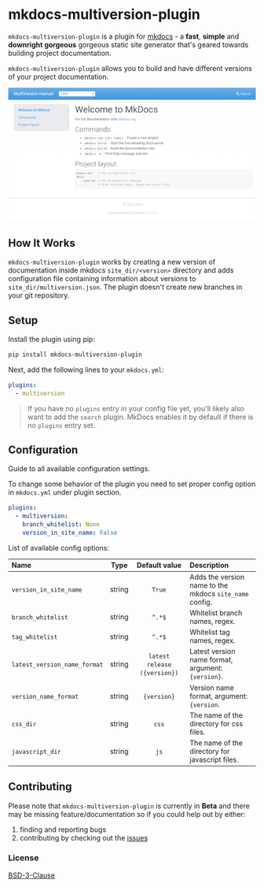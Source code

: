 # mkdocs-multiversion-plugin

`mkdocs-multiversion-plugin` is a plugin for [mkdocs](https://www.mkdocs.org/) - a **fast**, **simple** and **downright gorgeous** gorgeous static site generator that's geared towards building project documentation. 

`mkdocs-multiversion-plugin` allows you to build and have different versions of your project documentation.

![mkdocs-multiversion-plugin-demo-screen](doc/img/screen.png?raw=true "mkdocs-multiversion-plugin demo screen")

## How It Works

`mkdocs-multiversion-plugin` works by creating a new version of documentation inside mkdocs `site_dir/<version>` directory and adds configuration file containing information about versions to `site_dir/multiversion.json`. The plugin doesn't create new branches in your git repository.

## Setup

Install the plugin using pip:

```bash
pip install mkdocs-multiversion-plugin
```

Next, add the following lines to your `mkdocs.yml`:

```yml
plugins:
  - multiversion
```

> If you have no `plugins` entry in your config file yet, you'll likely also want to add the `search` plugin. MkDocs enables it by default if there is no `plugins` entry set.

## Configuration

Guide to all available configuration settings.

To change some behavior of the plugin you need to set proper config option in `mkdocs.yml` under plugin section.
```yml
plugins:
  - multiversion:
    branch_whitelist: None
    version_in_site_name: False
```
List of available config options:

| Name | Type | Default value | Description |
| :- | :-: | :-: | :- |
| `version_in_site_name` | string | `True` | Adds the version name to the mkdocs `site_name` config. |
| `branch_whitelist` | string | `^.*$` | Whitelist branch names, regex. |
| `tag_whitelist` | string | `^.*$` | Whitelist tag names, regex. |
| `latest_version_name_format` | string | `latest release ({version})` | Latest version name format, argument: `{version}`. |
| `version_name_format` | string | `{version}` | Version name format, argument: `{version`. |
| `css_dir` | string | `css` | The name of the directory for css files. |
| `javascript_dir` | string | `js` |  The name of the directory for javascript files. |

## Contributing 

Please note that `mkdocs-multiversion-plugin` is currently in **Beta** and there may be missing feature/documentation so if you could help out by either:

1. finding and reporting bugs
2. contributing by checking out the [issues](https://github.com/blatio/mkdocs-multiversion-plugin/issues)

### License
[BSD-3-Clause](https://github.com/blatio/mkdocs-multiversion-plugin/blob/master/LICENSE)